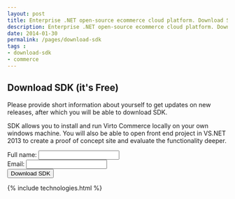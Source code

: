 ```yaml
---
layout: post
title: Enterprise .NET open-source ecommerce cloud platform. Download SDK
description: Enterprise .NET open-source ecommerce cloud platform. Download SDK
date: 2014-01-30
permalink: /pages/download-sdk
tags :
- download-sdk
- commerce
---
```

<article role="main" class="main">
	<div class="download responsive">
		<h1 class="head-title">Download SDK (it's Free)</h1>
		<p class="text">Please provide short information about yourself to get updates on new releases, after which you will be able to download SDK.</p>
		<p class="text">SDK allows you to install and run Virto Commerce locally on your own windows machine. You will also be able to open front end project in VS.NET 2013 to create a proof of concept site and evaluate the functionality deeper.</p>
		<form class="form" action="">
			<input type="hidden" value="Download SDK" name="Subject"/>
			<input type="hidden" value="true" name="IsResend"/>
			<input type="hidden" value="/pickedition" name="RedirectUrl" />
			<div class="control-group">
				<label for="" class="form-label">Full name:</label>
				<input type="text" class="form-input" name="Fullname" required/>
			</div>
			<div class="control-group">
				<label for="" class="form-label">Email:</label>
				<input type="text" class="form-input" name="To" required/>
			</div>
			<div class="control-group">
				<button class="button fill" type="submit">Download SDK</button>
			</div>
		</form>
	</div>
	{% include technologies.html %}
</article>
